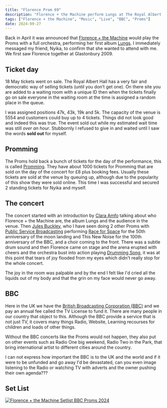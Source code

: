```yaml
---
title: "Florence Prom 69"
description: "Florence + the Machine perform Lungs at The Royal Albert Hall with Jules Buckley and the BBC Symphony Orchestra. Wednesday 11 September 2024."
tags: ["Florence + the Machine", "Music", "Live", "BBC", "Proms"]
date: 2024-09-27
---
```

Back in April it was announced that [Florence + the Machine](https://en.wikipedia.org/wiki/Florence_and_the_Machine) would play the Proms with a full orchestra, performing her first album [Lungs](https://en.wikipedia.org/wiki/Lungs_(album)). I immediately messaged my friend, Nyika, to confirm that she wanted to attend with me. We first saw Florence together at Glastonbury 2009. 

## Ticket day

18 May tickets went on sale. The Royal Albert Hall has a very fair and democratic way of selling tickets (until you don’t get one). On there site you are added to a waiting room with a unique ID then when the tickets finally go on sale everyone in the waiting room at the time is assigned a random place in the queue. 

I was assigned positions 47k, 43k, 19k and 5k. The capacity of the venue is 5554 and customers could buy up to 4 tickets. Things did not look good and indeed this was true. The event sold out while my estimated wait time was still _over an hour_. Stubbornly I refused to give in and waited until I saw the words **sold out** for myself. 

## Promming

The Proms hold back a bunch of tickets for the day of the performance, this is called [Promming](https://www.bbc.co.uk/programmes/articles/3598F306c3KnN6t3x6ThKpN/what-is-promming). They have about 1000 tickets for Promming that are sold on the day of the concert for £8 plus booking fees. Usually these tickets are sold at the venue by queuing up, although due to the popularity of this show they were sold online. This time I was successful and secured 2 standing tickets for Nyika and myself.

## The concert 

The concert started with an introduction by [Clara Amfo](https://en.wikipedia.org/wiki/Clara_Amfo) talking about who Florence + the Machine are, the album Lungs and the audience in the venue. Then [Jules Buckley](https://en.wikipedia.org/wiki/Jules_Buckley), who I have seen doing 2 other Proms with [Public Service Broadcasting](https://en.wikipedia.org/wiki/Public_Service_Broadcasting_(band)) performing [Race for Space](https://en.wikipedia.org/wiki/The_Race_for_Space_(album)) for the 50th anniversary of the moon landing and This New Noise for the 100th anniversary of the BBC, and a choir coming to the front. There was a subtle drum sound and then Florence came on stage and the arena erupted with cheers and the orchestra bust into action playing [Drumming Song](https://en.wikipedia.org/wiki/Drumming_Song), it was at this point that tears of joy flooded from my eyes which didn't really stop for the whole concert.

The joy in the room was palpable and by the end I felt like I'd cried all the liquids out of my body and that the grin on my face would never go away.

## BBC

Here in the UK we have the [British Broadcasting Corporation (BBC)](https://en.wikipedia.org/wiki/BBC) and we pay an annual fee called the TV License to fund it. There are many people in our country that object to this. Although the BBC provide a service that is not just TV, it covers many things Radio, Website, Learning recourses for children and loads of other things.

Without the BBC concerts like the Proms would not happen, they also put on other events such as Radio One big weekend, Radio Two in the Park, that bring international artist to different cities around the country.

I can not express how important the BBC is to the UK and the world and if it were to be unfunded and go away I'd be devastated, can you even image listening to the Radio or watching TV with adverts and the owner pushing their own agenda???

## Set List

<a href="https://www.setlist.fm/setlist/florence-the-machine/2024/royal-albert-hall-london-england-4ba80722.html" title="Florence + the Machine Setlist BBC Proms 2024" target="_blank"><img src="https://www.setlist.fm/widgets/setlist-image-v1?id=4ba80722" alt="Florence + the Machine Setlist BBC Proms 2024" style="border: 0;" /></a>